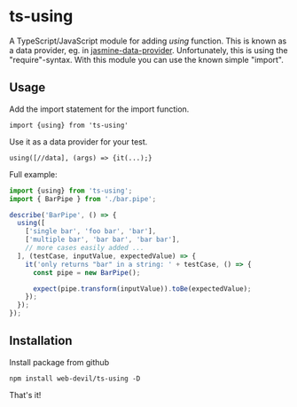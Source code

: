 ts-using
========
A TypeScript/JavaScript module for adding *using* function. This is known as a
data provider, eg. in [jasmine-data-provider](https://www.npmjs.com/package/jasmine-data-provider). 
Unfortunately, this is using the "require"-syntax. With this module you can use 
the known simple "import".

Usage
-----
Add the import statement for the import function.

``import {using} from 'ts-using'``

Use it as a data provider for your test.

``using([//data], (args) => {it(...);}``

Full example:

```typescript
import {using} from 'ts-using';
import { BarPipe } from './bar.pipe';

describe('BarPipe', () => {
  using([
    ['single bar', 'foo bar', 'bar'],
    ['multiple bar', 'bar bar', 'bar bar'],
    // more cases easily added ...
  ], (testCase, inputValue, expectedValue) => {
    it('only returns "bar" in a string: ' + testCase, () => {
      const pipe = new BarPipe();

      expect(pipe.transform(inputValue)).toBe(expectedValue);
    });
  });
});
```

Installation
------------
Install package from github

``npm install web-devil/ts-using -D``

That's it!